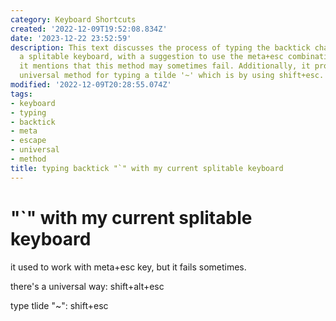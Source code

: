```yaml
---
category: Keyboard Shortcuts
created: '2022-12-09T19:52:08.834Z'
date: '2023-12-22 23:52:59'
description: This text discusses the process of typing the backtick character using
  a splitable keyboard, with a suggestion to use the meta+esc combination. However,
  it mentions that this method may sometimes fail. Additionally, it provides an alternative
  universal method for typing a tilde '~' which is by using shift+esc.
modified: '2022-12-09T20:28:55.074Z'
tags:
- keyboard
- typing
- backtick
- meta
- escape
- universal
- method
title: typing backtick "`" with my current splitable keyboard
---
```


#  "`" with my current splitable keyboard

it used to work with meta+esc key, but it fails sometimes.

there's a universal way: shift+alt+esc

type tlide "~": shift+esc
